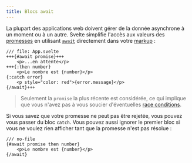 ```yaml
---
title: Blocs await
---
```


La plupart des applications web doivent gérer de la donnée asynchrone à un moment ou à un autre. Svelte simplifie l'accès aux valeurs des [promesses](https://developer.mozilla.org/fr/docs/Web/JavaScript/Guide/Using_promises) en utilisant [`await`](https://developer.mozilla.org/fr/docs/Web/JavaScript/Reference/Operators/await) directement dans votre <span class="vo">[markup](SVELTE_SITE_URL/docs/web#markup)</span> :

```svelte
/// file: App.svelte
+++{#await promise}+++
	<p>...en attente</p>
+++{:then number}
	<p>Le nombre est {number}</p>
{:catch error}
	<p style="color: red">{error.message}</p>
{/await}+++
```

> Seulement la `promise` la plus récente est considérée, ce qui implique que vous n'avez pas à vous soucier d'éventuelles <span class="vo">[race conditions](SVELTE_SITE_URL/docs/development#race-condition)</span>.

Si vous savez que votre promesse ne peut pas être rejetée, vous pouvez vous passer du bloc `catch`. Vous pouvez aussi ignorer le premier bloc si vous ne voulez rien afficher tant que la promesse n'est pas résolue :

```svelte
/// no-file
{#await promise then number}
	<p>Le nombre est {number}</p>
{/await}
```
